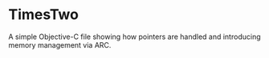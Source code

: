 # TimesTwo
A simple Objective-C file showing how pointers are handled and introducing memory management via ARC.
